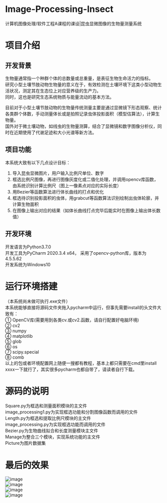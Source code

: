 # Image-Processing-Insect
计算机图像处理/软件工程A课程的课设|昆虫显微图像的生物量测量系统
# 项目介绍
## 开发背景
  
生物量通常指一个种群个体的总数量或总重量，是表征生物生命活力的指标。  
研究小型土壤节肢动物生物量的意义在于，有效检测在土壤环境下这类小型动物生活状况，测定其在生态位上对应营养级的生产力。  
同时，这也是研究生态系统物质与能量流动的基本方法。  
    
目前对于小型土壤节肢动物的生物量传统测量主要是通过显微镜下形态观察、统计各类群个体数，手动测量体长或是拍照记录虫体投影面积（模型估算法），计算生物量。  
国外对于微土壤动物，如线虫的生物量测算，结合了显微镜和数字图像分析仪，同时在近期使用了代谢足迹和大小光谱等新方法。
## 项目功能
本系统大致有以下几点设计目标：
1.	导入昆虫显微图片，用户输入比例尺单位、数字
2.	框选比例尺图像，再进行图像灰度化或二值化处理，并调用opencv库函数，由系统识别计算比例尺（图上一像素点对应的实际长度）
3.	用Bezier等函数算法进行体长曲线的打点和优化
4.	框选待识别投影面积的虫体，用grabcut等函数算法识别绘制出虫体轮廓，并计算生物面积
5.	在图像上输出对应的结果（如体长曲线打点完毕后能实时在图像上输出体长数值）
## 开发环境
开发语言为Python3.7.0  
开发工具为PyCharm 2020.3.4 x64， 采用了opencv-python库，版本为4.5.5.62  
开发系统为Windows10 
# 运行环境搭建
（本系统尚未做可执行.exe文件）  
本系统能够直接将源码文件夹拖入pycharm中运行，但事先需要install的头文件大致有：  
①	OpenCV库(需要用到各类cv.或cv2.函数，请自行配置好电脑环境)  
②	cv2  
③	numpy  
④	matplotlib  
⑤	glob  
⑥	os  
⑦	scipy.special  
⑧	comb  
以上的包或者环境配置网上随便一搜都有教程，基本上都只需要在cmd里install xxxx一下就行了，其实很多pycharm也都自带了，请读者自行下载。  
# 源码的说明
Square.py为框选和测量面积模块的主文件  
image_processing1.py为实现框选功能和分割图像函数而调用的文件  
Length.py为框选和提取比例尺模块的主文件  
image_processing.py为实现框选功能而调用的文件  
Bezier.py为生物曲线拟合和长度测量模块主文件  
Manage为整合三个模块，实现系统功能的主文件  
Picture为图片数据集  
# 最后的效果
![image](https://user-images.githubusercontent.com/66285048/191899909-848fef7f-8d87-4e07-9779-37557385672e.png)  
![image](https://user-images.githubusercontent.com/66285048/191899954-134e5100-fa6b-4be4-9ea4-3ac2da43c6cc.png)  
![image](https://user-images.githubusercontent.com/66285048/191899974-e77320cb-d885-49b2-9ced-d5bd7b82c3dc.png)  
![image](https://user-images.githubusercontent.com/66285048/191899995-ea5263e0-6581-4a97-9365-ecebb72196e5.png)  



